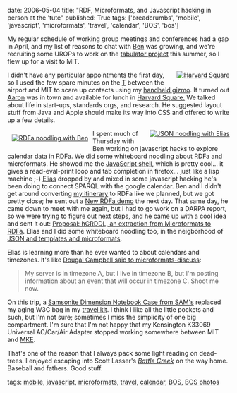 date: 2006-05-04
title: "RDF, Microformats, and Javascript hacking in person at the 'tute"
published: True
tags: ['breadcrumbs', 'mobile', 'javascript', 'microformats', 'travel', 'calendar', 'BOS', 'bos']

<div>

<p>My regular schedule of working group meetings and conferences had a
gap in April, and my list of reasons to chat with <a
href="http://ben.adida.net/">Ben</a> was growing, and we're
recruiting some UROPs to work on the
<a href="http://www.w3.org/2005/ajar/tab">tabulator project</a>
this summer, so I flew up for a visit to MIT.
</p>

<div class="photo"
     style="float: right; margin-left: 10px; margin-bottom: 10px;"
     >
<a href="http://www.flickr.com/photos/dckc/135638730/">
<img src="http://static.flickr.com/44/135638730_2efc30fde4_t.jpg" alt="Harvard Square"/></a>
</div>

<p>I didn't have any particular appointments the first day, so I used
the few spare minutes on the <a
href="http://en.wikipedia.org/wiki/MBTA">T</a> between the airport and
MIT to scare up contacts using my <a
href="http://dm93.org/z2001/WearableGizmo">handheld gizmo</a>.  It
turned out <a href="http://www.aaronsw.com/weblog/">Aaron</a> was in
town and available for lunch in <a
href="http://en.wikipedia.org/wiki/Harvard_Square">Harvard Square.</a>
We talked about life in start-ups, standards orgs, and research. He
suggested layout stuff from Java and Apple should make its way into
CSS and offered to write up a few details.</p>

<div class="photo"
      style="float: left; margin: 10px"
      >
<a href="http://www.flickr.com/photos/dckc/136222984/">
<img src="http://static.flickr.com/49/136222984_8ffdab1c0b_t.jpg" alt="RDFa noodling with Ben"/></a>
</div>
<div class="photo"
     style="float: right; margin-left: 10px; margin-bottom: 10px;"
     >
<a href="http://www.flickr.com/photos/dckc/136222980/">
<img src="http://static.flickr.com/55/136222980_20dcbbe20f_t.jpg" alt="JSON noodling with Elias" />
</a>
</div>

<p>I spent much of Thursday with Ben working on javascript hacks to
explore calendar data in RDFa. We did some whiteboard noodling about
RDFa and microformats.  He showed me the <a
href="http://www.squarefree.com/shell/">JavaScript shell</a>, which is
pretty cool... it gives a read-eval-print loop and tab completion in
firefox... just like a lisp machine ;-) <a
href="http://torrez.us/">Elias</a> dropped by and mixed in some
javascript hacking he's been doing to connect SPARQL with the google
calendar. Ben and I didn't get around converting <a
href="http://www.w3.org/2006/04dc-bos/midw-bos.html">my itinerary</a>
to RDFa like we planned, but we got pretty close; he sent out a <a
href="http://lists.w3.org/Archives/Public/public-rdf-in-xhtml-tf/2006Apr/0068.html">New
RDFa demo</a> the next day. That same day, he came down to meet with
me again, but I had to go work on a DARPA report, so we were trying to
figure out next steps, and he came up with a cool idea and sent it
out: <a
href="http://lists.w3.org/Archives/Public/public-rdf-in-xhtml-tf/2006Apr/0069.html">Proposal:
hGRDDL, an extraction from Microformats to RDFa</a>. Elias and I did
some whiteboard noodling too, in the neigborhood of <a
href="http://dig.csail.mit.edu/breadcrumbs/node/99">JSON and templates
and microformats</a>.</p>

<p>Elias is learning more than he ever wanted
to about calendars and timezones. It's like
<a href="http://microformats.org/discuss/mail/microformats-discuss/2006-April/003681.html">Dougal Campbell said to microformats-discuss</a>:</p>

<blockquote>
My server is in timezone A, but I live in timezone B, but I'm posting information about an event that will occur in timezone C. Shoot me now.
</blockquote>

<p>On this trip, a <a
href="http://www.samsclub.com/shopping/navigate.do?dest=5&amp;item=151013">Samsonite
Dimension Notebook Case from SAM's</a> replaced my aging W3C bag in my
<a href="http://dm93.org/2005/dmjrnl/trav2005-09.html#travchk">travel
kit</a>.  I think I like all the little pockets and such, but I'm not
sure; sometimes I miss the simplicity of one big compartment.
I'm sure that I'm not happy that my Kensington K33069 Universal AC/Car/Air Adapter stopped working somewhere between MIT and <a href="http://en.wikipedia.org/wiki/General_Mitchell_International_Airport">MKE</a>.
</p>

<p>That's one of the reason that I always pack some light reading on dead-trees.
I enjoyed escaping into Scott Lasser's
<cite><a href="http://www.amazon.com/exec/obidos/redirect?link_code=ur2&amp;tag=danconnolly&amp;camp=1789&amp;creative=9325&amp;path=http%3A%2F%2Fwww.amazon.com%2Fgp%2Fproduct%2F0688177638%2Fref%3Ded_oe_p%3F%255Fencoding%3DUTF8">Battle Creek</a><img src="http://www.assoc-amazon.com/e/ir?t=danconnolly&amp;l=ur2&amp;o=1" width="1" height="1" border="0" alt="" style="border:none !important; margin:0px !important;" /></cite> on the way home. Baseball and fathers. Good stuff.
</p>

<div>tags:
<a rel="tag" href="http://del.icio.us/connolly/mobile">mobile</a>,
<a rel="tag" href="http://del.icio.us/connolly/javascript">javascript</a>,
<a rel="tag" href="http://del.icio.us/connolly/microformats">microformats</a>,
<a rel="tag" href="http://del.icio.us/connolly/travel">travel</a>,
<a rel="tag" href="http://del.icio.us/connolly/calendar">calendar</a>,
<a href="http://del.icio.us/connolly/BOS" rel="tag">BOS</a>,
<a rel="tag" href="http://www.flickr.com/photos/dckc/tags/bos/">BOS photos</a>
</div>
</div>
